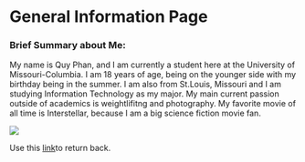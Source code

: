 <!DOCTYPE html>
<html>
  <body>
    <h1>General Information Page</h1>
    <h3>Brief Summary about Me:</h2>
    <p>My name is Quy Phan, and I am currently a student here at the University of Missouri-Columbia. I am 18 years of age, being on the younger side with my birthday being in the summer. I am also from St.Louis, Missouri and I am studying Information Technology as my major. My main current passion outside of academics is weightlifitng and photography. My favorite movie of all time is Interstellar, because I am a big science fiction movie fan.</p>
    <img src="https://www.worldatlas.com/r/w960-q80/upload/d5/87/4c/shutterstock-1196389171.jpg">
    <p>Use this <a href=”ReadMe.md”>link</a>to return back.</p>
  </body>
</html>
